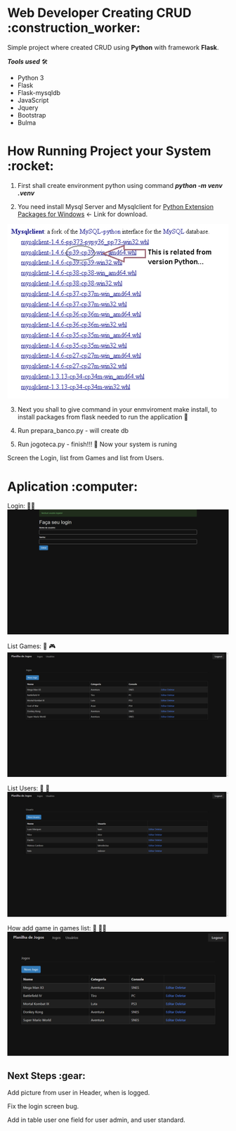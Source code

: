 

<h1>Web Developer Creating CRUD :construction_worker:</h1>

Simple project where created CRUD using **Python** with framework **Flask**.

_**Tools used**_ :hammer_and_wrench:

* Python 3
* Flask
* Flask-mysqldb
* JavaScript 
* Jquery
* Bootstrap
* Bulma


<h1> How Running Project your System :rocket:</h1> 

1. First shall create environment python using command _**python -m venv .venv**_

2. You need install Mysql Server and Mysqlclient for [Python Extension Packages for Windows](https://www.lfd.uci.edu/~gohlke/pythonlibs/#mysqlclient) <- Link for download.

![!image](ImagesAndGif-forProject/PythonExtension.png) 

3. Next you shall to give command in your enmviroment make install, to install packages from flask needed to run the application :construction_worker:

4. Run prepara_banco.py - will create db

5. Run jogoteca.py - finish!!! :rocket: Now your system is runing

Screen the Login, list from Games and list from Users.

<h1>Aplication :computer:</h1>

Login:  :woman_technologist:
![!image](ImagesAndGif-forProject/ScreenLogin.png)

List Games: :bookmark_tabs: :video_game: 
![!image](ImagesAndGif-forProject/ListGames.png)

List Users: :bookmark_tabs: :mage:
![!image](ImagesAndGif-forProject/ListUsers.png)

How add game in games list: :bookmark_tabs: :man_technologist:
![](ImagesAndGif-forProject/AddGameInList.gif)

<h2> Next Steps :gear:</h2>

Add picture from user in Header, when is logged.

Fix the login screen bug.

Add in table user one field for user admin, and user standard.





